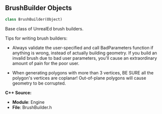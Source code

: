 ## BrushBuilder Objects

```python
class BrushBuilder(Object)
```

Base class of UnrealEd brush builders.


Tips for writing brush builders:

- Always validate the user-specified and call BadParameters function
  if anything is wrong, instead of actually building geometry.
  If you build an invalid brush due to bad user parameters, you'll
  cause an extraordinary amount of pain for the poor user.

- When generating polygons with more than 3 vertices, BE SURE all the
  polygon's vertices are coplanar!  Out-of-plane polygons will cause
  geometry to be corrupted.

**C++ Source:**

- **Module**: Engine
- **File**: BrushBuilder.h

<a id="unreal.NavigationSystemConfig"></a>